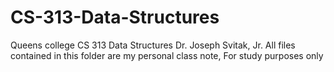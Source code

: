# CS-313-Data-Structures
Queens college CS 313 Data Structures 
Dr. Joseph Svitak, Jr.
All files contained in this folder are my personal class note, For study purposes only
